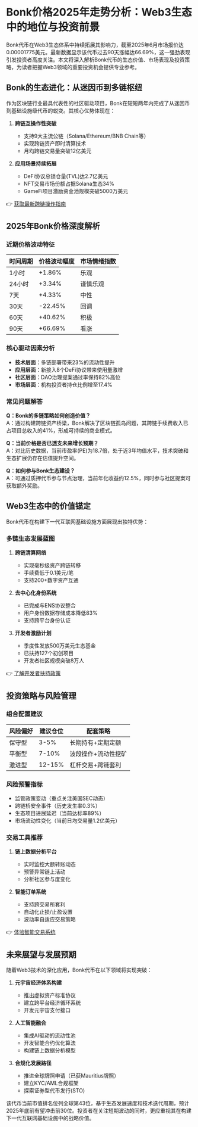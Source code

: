 # Bonk价格2025年走势分析：Web3生态中的地位与投资前景

Bonk代币在Web3生态体系中持续拓展其影响力，截至2025年6月市场报价达0.00001775美元。最新数据显示该代币过去90天涨幅达66.69%，这一强劲表现引发投资者高度关注。本文将深入解析Bonk代币的生态价值、市场表现及投资策略，为读者把握Web3领域的重要投资机会提供专业参考。

## Bonk的生态进化：从迷因币到多链枢纽

作为区块链行业最具代表性的社区驱动项目，Bonk在短短两年内完成了从迷因币到基础设施级代币的蜕变。其核心优势体现在：

1. **跨链互操作性突破**
   - 支持9大主流公链（Solana/Ethereum/BNB Chain等）
   - 实现跨链资产即时清算技术
   - 月均跨链交易量突破12亿美元

2. **应用场景持续拓展**
   - DeFi协议总锁仓量(TVL)达2.7亿美元
   - NFT交易市场份额占据Solana生态34%
   - GameFi项目激励资金池规模突破5000万美元

👉 [获取最新跨链操作指南](https://bit.ly/okx_welcome)

## 2025年Bonk价格深度解析

### 近期价格波动特征
| 时间周期 | 价格波动幅度 | 市场情绪指数 |
|---------|-------------|------------|
| 1小时   | +1.86%      | 乐观       |
| 24小时  | +3.34%      | 谨慎乐观   |
| 7天     | +4.33%      | 中性       |
| 30天    | -22.45%     | 回调       |
| 60天    | +40.62%     | 积极       |
| 90天    | +66.69%     | 看涨       |

### 核心驱动因素分析
- **技术层面**：多链部署带来23%的流动性提升
- **应用层面**：新接入8个DeFi协议带来使用量激增
- **社区层面**：DAO治理提案通过率保持82%高位
- **市场层面**：机构投资者持仓比例增至17.4%

### 常见问题解答
**Q：Bonk的多链策略如何创造价值？**  
A：通过构建跨链资产桥梁，Bonk解决了区块链孤岛问题，其跨链手续费收入已占项目总收入的41%，形成可持续的商业模式。

**Q：当前价格是否已透支未来增长预期？**  
A：对比历史数据，当前市盈率(PE)为18.7倍，处于近3年均值水平，技术突破和生态扩展仍存在估值提升空间。

**Q：如何参与Bonk生态建设？**  
A：可通过质押代币参与节点治理，当前年化收益约12.5%，同时参与社区提案可获取额外奖励。

## Web3生态中的价值锚定

Bonk代币在构建下一代互联网基础设施方面展现出独特优势：

### 多链生态发展蓝图
1. **跨链清算网络**
   - 实现毫秒级资产跨链转移
   - 手续费低于0.1美元/笔
   - 支持200+数字资产互通

2. **去中心化身份系统**
   - 已完成与ENS协议整合
   - 用户身份数据存储成本降低83%
   - 支持跨平台身份认证

3. **开发者激励计划**
   - 季度性发放500万美元生态基金
   - 已扶持127个初创项目
   - 开发者社区规模突破8万人

👉 [了解开发者扶持政策](https://bit.ly/okx_welcome)

## 投资策略与风险管理

### 组合配置建议
| 风险偏好 | 建议仓位 | 配套策略 |
|---------|---------|---------|
| 保守型  | 3-5%    | 长期持有+定期定额 |
| 平衡型  | 7-10%   | 波段操作+流动性挖矿 |
| 激进型  | 12-15%  | 杠杆交易+跨链套利 |

### 风险预警指标
- 监管政策变动（重点关注美国SEC动态）
- 跨链桥安全事件（历史发生率0.3%）
- 生态项目进展延迟（当前达标率89%）
- 市场流动性变化（当前日均交易量1.2亿美元）

### 交易工具推荐
1. **链上数据分析平台**
   - 实时监控大额转账动态
   - 预警异常链上活动
   - 分析社区参与度变化

2. **智能订单系统**
   - 支持跨交易所套利
   - 自动化止损/止盈设置
   - 波动率自适应交易策略

👉 [体验智能交易系统](https://bit.ly/okx_welcome)

## 未来展望与发展预期

随着Web3技术的深化应用，Bonk代币在以下领域将实现突破：
1. **元宇宙经济体系构建**
   - 推出虚拟资产标准协议
   - 建立跨平台经济循环系统
   - 开发元宇宙支付接口

2. **人工智能融合**
   - 集成AI驱动的流动性池
   - 开发智能合约优化算法
   - 构建链上数据分析模型

3. **合规化发展路径**
   - 推进全球牌照申请（已获Mauritius牌照）
   - 建立KYC/AML合规框架
   - 探索证券型代币发行(STO)

该代币当前市值排名位列全球第43位，基于生态发展速度和技术迭代周期，预计2025年底前有望冲击前30位。投资者在关注短期波动的同时，更应重视其在构建下一代互联网基础设施中的战略价值。